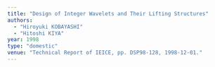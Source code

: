 ```yaml
---
title: "Design of Integer Wavelets and Their Lifting Structures"
authors:
  - "Hiroyuki KOBAYASHI"
  - "Hitoshi KIYA"
year: 1998
type: "domestic"
venue: "Technical Report of IEICE, pp. DSP98-128, 1998-12-01."
---
```

